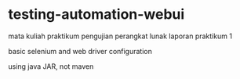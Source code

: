# testing-automation-webui

mata kuliah praktikum pengujian perangkat lunak
laporan praktikum 1

basic selenium and web driver configuration

using java JAR, not maven
